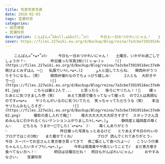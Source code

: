 ```yaml
---
title: 写真写真写真
date: 2018-02-03
tags: 宮瀬玲奈
categories: 
- 成员博客
- 宮瀬玲奈
description: こんばんฅ՞&bull;ﻌ&bull;՞ฅﾜﾝ     今日も一日おつかれいにゃん！   土曜日、いかがお過ごしでしょうか？✨           昨日撮った写真3枚(((っ･&omega;･)っ          萌ぴよとみずはん ～💓   私服でい٩(｡&bull;&o...
cover: https://files.227wiki.eu.org/d/Backup/Blog/reina/7a3cbe73919516ec37e0e0f91a197.jpg 
---
```


        こんばんฅ՞•ﻌ•՞ฅﾜﾝ     今日も一日おつかれいにゃん！   土曜日、いかがお過ごしでしょうか？✨           昨日撮った写真3枚(((っ･ω･)っ     ![](https://files.227wiki.eu.org/d/Backup/Blog/reina/7a3cbe73919516ec37e0e0f91a197.jpg)     萌ぴよとみずはん ～💓   私服でい٩(｡•ω•｡)و      2人と話してたらね、  関西弁がうつりそうになる。。（笑）    関西弁憧れなのでちょっぴり嬉しみ♡      2人とも  大好きやで～💓                ![](https://files.227wiki.eu.org/d/Backup/Blog/reina/7a3cbe73919516ec37e0e0f91a197-01.jpg)      こちらは麗と2人で...    と思ったら   後ろにサリたん！！💓    撮ったあとに気づきました😳（笑）     あえて真顔で撮ろってなって撮った  ので2人は真顔なのですฅ•ω•ฅ    サリたんがいるのに気づいてたら  笑っちゃってただろうな（笑）   本当 サリたんおもしろすぎ♡             ![](https://files.227wiki.eu.org/d/Backup/Blog/reina/7a3cbe73919516ec37e0e0f91a197-02.png)      撮影の差し入れで苺💓！    苺大大大大大大大好きすぎて  スタッフさん含めみんなに引かれるくらいテンション上がりました٩(｡•ω•｡)و      静岡産と福岡産の苺くん✨     どちらも うまかー💓でした(´ฅ•ω•ฅ｀)♡    苺くんありがとう♡                        昨日撮った写真もっとあるけど   とりあえず今日のれいのブログではこの3枚♪   また載せてくね♪           ブログ 読んでくれてありがとう✩     今日 スーパーでお豆さんと恵方巻き買ってきて  夜ご飯として食べたよ～♪   こういう行事ちゃんとしたいタイプ٩(｡•ω•｡)و✩     今年は南南東やや南ということで♪  まだ恵方巻き食べてない方へ！♡        明日は日曜日だね！  明日もがんばれいにゃん♪     おやすみなさい✩    宮瀬玲奈


